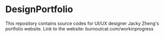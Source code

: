 # DesignPortfolio
This repository contains source codes for UI/UX designer Jacky Zheng's portfolio website. Link to the website: burnoutcat.com/workinprogress
